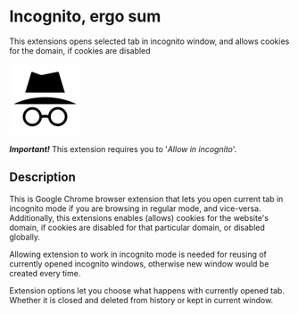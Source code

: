 # Incognito, ergo sum
This extensions opens selected tab in incognito window, and allows cookies for the domain, if cookies are disabled

![Extension logo](https://github.com/Pl217/incognito-ergo-sum/blob/master/static/128.png "Extension logo")

**_Important!_** This extension requires you to '_Allow in incognito_'.

Description
------
This is Google Chrome browser extension that lets you open current tab in incognito mode if you are browsing in regular mode, and vice-versa.
Additionally, this extensions enables (allows) cookies for the website's domain, if cookies are disabled for that particular domain, or disabled globally.

Allowing extension to work in incognito mode is needed for reusing of currently opened incognito windows, otherwise new window would be created every time.

Extension options let you choose what happens with currently opened tab. Whether it is closed and deleted from history or kept in current window.
